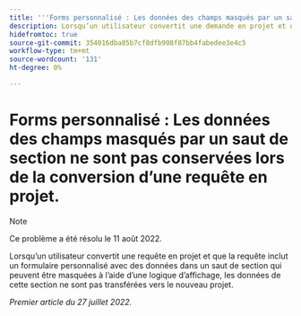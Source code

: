 ```yaml
---
title: '''Forms personnalisé : Les données des champs masqués par un saut de section ne sont pas conservées lors de la conversion d’une requête en projet.'
description: Lorsqu’un utilisateur convertit une demande en projet et que la demande inclut un formulaire personnalisé avec des données dans un saut de section qui peuvent être masquées à l’aide d’une logique d’affichage, les données de cette section ne sont pas transférées vers le nouveau projet.
hidefromtoc: true
source-git-commit: 354016dba85b7cf8dfb908f87bb4fabedee3e4c5
workflow-type: tm+mt
source-wordcount: '131'
ht-degree: 0%

---
```


# Forms personnalisé : Les données des champs masqués par un saut de section ne sont pas conservées lors de la conversion d’une requête en projet.

>[!NOTE]
>
> Ce problème a été résolu le 11 août 2022.

Lorsqu’un utilisateur convertit une requête en projet et que la requête inclut un formulaire personnalisé avec des données dans un saut de section qui peuvent être masquées à l’aide d’une logique d’affichage, les données de cette section ne sont pas transférées vers le nouveau projet.

_Premier article du 27 juillet 2022._

